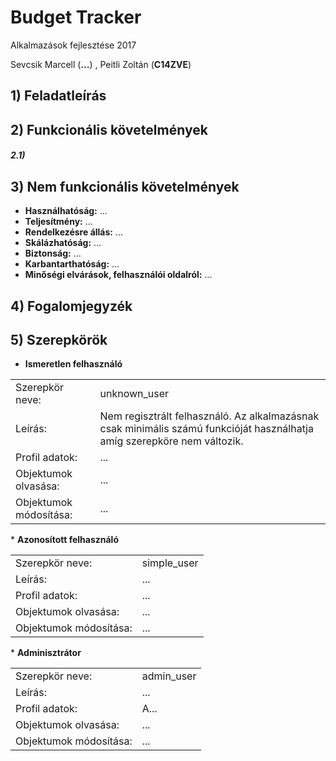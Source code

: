 # Budget Tracker
Alkalmazások fejlesztése 2017

Sevcsik Marcell (<b>...</b>) , Peitli Zoltán (<b>C14ZVE</b>)

## 1) Feladatleírás

## 2) Funkcionális követelmények
 
#####   2.1) 
   
## 3) Nem funkcionális követelmények

   * <b>Használhatóság:</b> ...
   * <b>Teljesítmény:</b> ...
   * <b>Rendelkezésre állás:</b> ...
   * <b>Skálázhatóság:</b> ...
   * <b>Biztonság:</b> ...
   * <b>Karbantarthatóság:</b> ...
   * <b>Minőségi elvárások, felhasználói oldalról:</b> ...

## 4) Fogalomjegyzék

## 5) Szerepkörök

* <b>Ismeretlen felhasználó</b>
<table>
   <tr>
      <td>Szerepkör neve:</td>
      <td>unknown_user</td>
   </tr>
   <tr>
      <td>Leírás:</td>
      <td>Nem regisztrált felhasználó. Az alkalmazásnak csak minimális számú funkcióját használhatja amíg szerepköre nem változik.</td>
   </tr>
   <tr>
      <td>Profil adatok:</td>
      <td>...</td>
   </tr>
   <tr>
      <td>Objektumok olvasása:</td>
      <td>...</td>
   </tr>
   <tr>
      <td>Objektumok módosítása:</td>
      <td>...</td>
   </tr>
</table>
   * <b>Azonosított felhasználó</b>
<table>
   <tr>
      <td>Szerepkör neve:</td>
      <td>simple_user</td>
   </tr>
   <tr>
      <td>Leírás:</td>
      <td>...</td>
   </tr>
   <tr>
      <td>Profil adatok:</td>
      <td>...</td>
   </tr>
   <tr>
      <td>Objektumok olvasása:</td>
      <td>...</td>
   </tr>
   <tr>
      <td>Objektumok módosítása:</td>
      <td>...</td>
   </tr>
</table>
   * <b>Adminisztrátor</b>
<table>
   <tr>
      <td>Szerepkör neve:</td>
      <td>admin_user</td>
   </tr>
   <tr>
      <td>Leírás:</td>
      <td>...</td>
   </tr>
   <tr>
      <td>Profil adatok:</td>
      <td>A...</td>
   </tr>
   <tr>
      <td>Objektumok olvasása:</td>
      <td>...</td>
   </tr>
   <tr>
      <td>Objektumok módosítása:</td>
      <td>...</td>
   </tr>
</table>
